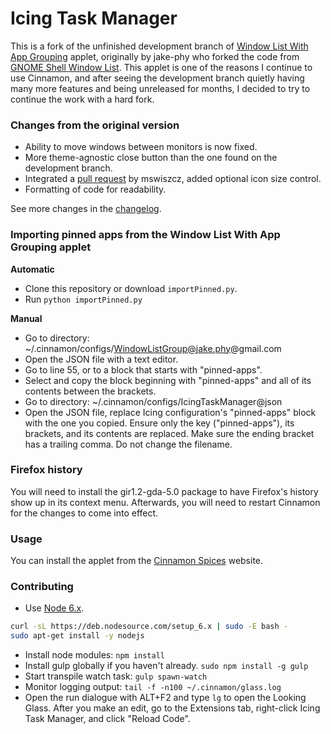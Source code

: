 Icing Task Manager
=============

This is a fork of the unfinished development branch of [Window List With App Grouping](https://github.com/jake-phy/WindowIconList/) applet, originally by jake-phy who forked the code from [GNOME Shell Window List](https://github.com/siefkenj/gnome-shell-windowlist/). This applet is one of the reasons I continue to use Cinnamon, and after seeing the development branch quietly having many more features and being unreleased for months, I decided to try to continue the work with a hard fork.

### Changes from the original version

  * Ability to move windows between monitors is now fixed.
  * More theme-agnostic close button than the one found on the development branch.
  * Integrated a [pull request](https://github.com/jake-phy/WindowIconList/pull/155) by mswiszcz, added optional icon size control.
  * Formatting of code for readability.

See more changes in the [changelog](https://github.com/jaszhix/icingtaskmanager/blob/master/CHANGELOG.md).

### Importing pinned apps from the Window List With App Grouping applet

**Automatic**

  * Clone this repository or download ```importPinned.py```.
  * Run ```python importPinned.py```

**Manual**

  * Go to directory: ~/.cinnamon/configs/WindowListGroup@jake.phy@gmail.com
  * Open the JSON file with a text editor.
  * Go to line 55, or to a block that starts with "pinned-apps".
  * Select and copy the block beginning with "pinned-apps" and all of its contents between the brackets.
  * Go to directory: ~/.cinnamon/configs/IcingTaskManager@json
  * Open the JSON file, replace Icing configuration's "pinned-apps" block with the one you copied. Ensure only the key ("pinned-apps"), its brackets, and its contents are replaced. Make sure the ending bracket has a trailing comma. Do not change the filename.

### Firefox history

You will need to install the gir1.2-gda-5.0 package to have Firefox's history show up in its context menu. Afterwards, you will need to restart Cinnamon for the changes to come into effect.

### Usage

You can install the applet from the [Cinnamon Spices](https://cinnamon-spices.linuxmint.com/applets/view/269) website.

### Contributing

*  Use [Node 6.x](https://github.com/nodesource/distributions).
```sh
curl -sL https://deb.nodesource.com/setup_6.x | sudo -E bash -
sudo apt-get install -y nodejs
```
*  Install node modules: ```npm install```
*  Install gulp globally if you haven't already. ```sudo npm install -g gulp```
*  Start transpile watch task: ```gulp spawn-watch```
*  Monitor logging output: ```tail -f -n100 ~/.cinnamon/glass.log```
*  Open the run dialogue with ALT+F2 and type ```lg``` to open the Looking Glass. After you make an edit, go to the Extensions tab, right-click Icing Task Manager, and click "Reload Code".